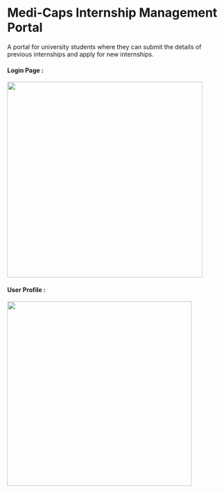 # Medi-Caps Internship Management Portal

A portal for university students where they can submit the details of previous internships and apply for new internships.

#### Login Page :
<img src='' height='450'>

#### User Profile :
<img src='' height='425'>
